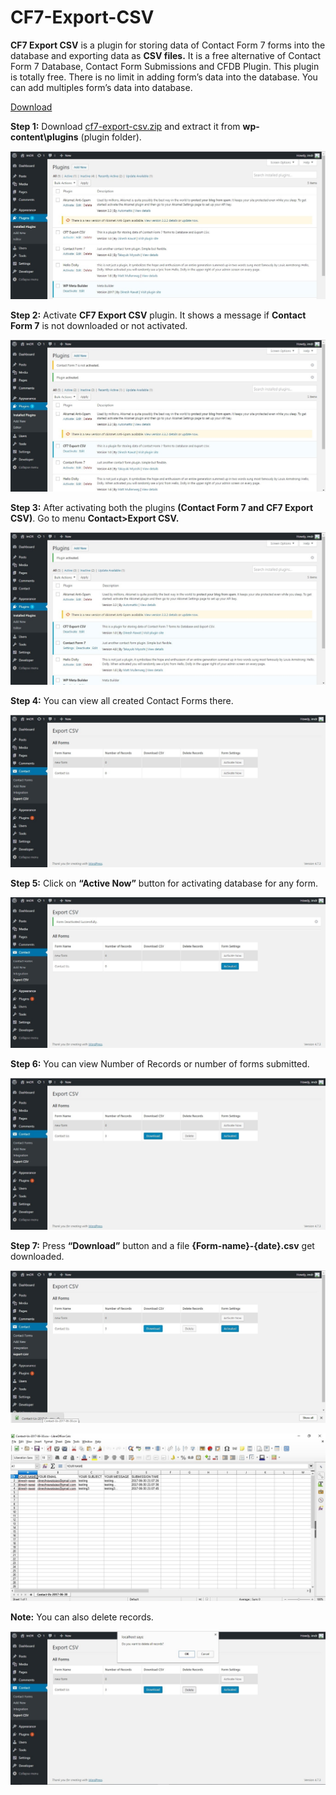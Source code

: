 # CF7-Export-CSV

**CF7 Export CSV** is a plugin for storing data of Contact Form 7 forms into the database and exporting data as **CSV files.** It is a free alternative of Contact Form 7 Database, Contact Form Submissions and CFDB Plugin. This plugin is totally free. There is no limit in adding form’s data into the database. You can add multiples form’s data into database.

[Download](https://github.com/ImDR/CF7-Export-CSV/raw/master/cf7-export-csv.zip)

**Step 1:** Download [cf7-export-csv.zip](https://github.com/ImDR/CF7-Export-CSV/raw/master/cf7-export-csv.zip) and extract it from **wp-content\plugins** (plugin folder).

![Step 1](https://raw.githubusercontent.com/ImDR/CF7-Export-CSV/master/screenshots/1.jpg)

**Step 2:** Activate **CF7 Export CSV** plugin. It shows a message if **Contact Form 7** is not downloaded or not activated.

![Step 2](https://raw.githubusercontent.com/ImDR/CF7-Export-CSV/master/screenshots/2.jpg)

**Step 3:** After activating both the plugins **(Contact Form 7 and CF7 Export CSV)**. Go to menu **Contact>Export CSV.**

![Step 3](https://raw.githubusercontent.com/ImDR/CF7-Export-CSV/master/screenshots/3.jpg)

**Step 4:** You can view all created Contact Forms there.

![Step 4](https://raw.githubusercontent.com/ImDR/CF7-Export-CSV/master/screenshots/5.jpg)

**Step 5:** Click on **“Active Now”** button for activating database for any form.

![Step 5](https://raw.githubusercontent.com/ImDR/CF7-Export-CSV/master/screenshots/6.jpg)

**Step 6:** You can view Number of Records or number of forms submitted.

![Step 6](https://raw.githubusercontent.com/ImDR/CF7-Export-CSV/master/screenshots/7.jpg)

**Step 7:** Press **“Download”** button and a file **{Form-name}-{date}.csv** get downloaded.

![Step 7](https://raw.githubusercontent.com/ImDR/CF7-Export-CSV/master/screenshots/8.jpg)

![Step 7-2](https://raw.githubusercontent.com/ImDR/CF7-Export-CSV/master/screenshots/10.jpg)

**Note:** You can also delete records.

![Note](https://raw.githubusercontent.com/ImDR/CF7-Export-CSV/master/screenshots/9.jpg)
